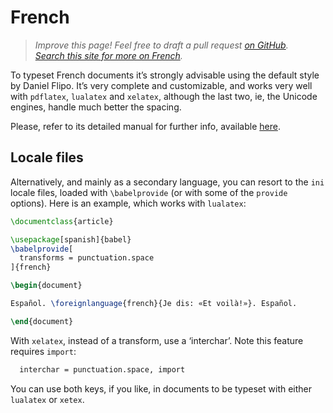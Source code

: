 # French
<blockquote>
  <p><em>Improve this page! Feel free to draft a pull request <a href="https://github.com/latex3/babel/tree/docs/docs">on GitHub</a>.<br>
  <a
  href="https://www.google.com/search?q=site%3Alatex3.github.io%2Fbabel+French">Search this site for more on French</a>.</em></p>
</blockquote>

To typeset French documents it’s strongly advisable using the default
style by Daniel Flipo. It’s very complete and customizable, and
works very well with `pdflatex`, `lualatex` and `xelatex`, although
the last two, ie, the Unicode engines, handle much better the spacing.

Please, refer to its detailed manual for further info, available
[here](https://ctan.org/pkg/babel-french).

## Locale files

Alternatively, and mainly as a secondary language, you can resort to the
`ini` locale files, loaded with `\babelprovide` (or with some of the
`provide` options). Here is an example, which works with `lualatex`:
```tex
\documentclass{article}

\usepackage[spanish]{babel}
\babelprovide[
  transforms = punctuation.space
]{french}

\begin{document}

Español. \foreignlanguage{french}{Je dis: «Et voilà!»}. Español.

\end{document}
```
With `xelatex`, instead of a transform, use a ‘interchar’. Note this
feature requires `import`:
```tex
  interchar = punctuation.space, import
```

You can use both keys, if you like, in documents to be typeset with either
`lualatex` or `xetex`.
